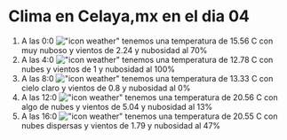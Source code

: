 # Clima en Celaya,mx en el dia 04

1. A las 0:0 !["icon weather"](http://openweathermap.org/img/w/04n.png) tenemos una temperatura de 15.56 C con muy nuboso y  vientos de 2.24 y nubosidad al 70%
1. A las 4:0 !["icon weather"](http://openweathermap.org/img/w/04n.png) tenemos una temperatura de 12.78 C con nubes y  vientos de 1 y nubosidad al 100%
1. A las 8:0 !["icon weather"](http://openweathermap.org/img/w/01d.png) tenemos una temperatura de 13.33 C con cielo claro y  vientos de 0.8 y nubosidad al 0%
1. A las 12:0 !["icon weather"](http://openweathermap.org/img/w/02d.png) tenemos una temperatura de 20.56 C con algo de nubes y  vientos de 5.04 y nubosidad al 13%
1. A las 16:0 !["icon weather"](http://openweathermap.org/img/w/03d.png) tenemos una temperatura de 20.55 C con nubes dispersas y  vientos de 1.79 y nubosidad al 47%
